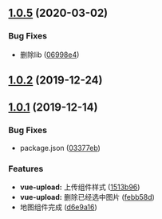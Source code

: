 ## [1.0.5](https://github.com/halobear/npm-packages/compare/v1.0.4...v1.0.5) (2020-03-02)


### Bug Fixes

* 删除lib ([06998e4](https://github.com/halobear/npm-packages/commit/06998e43bdf491d5b65094c8a8efe83d7116d439))



## [1.0.2](https://github.com/halobear/npm-packages/compare/v1.0.2-alpha.1...v1.0.2) (2019-12-24)



## [1.0.1](https://github.com/halobear/npm-packages/compare/v1.0.0...v1.0.1) (2019-12-14)


### Bug Fixes

* package.json ([03377eb](https://github.com/halobear/npm-packages/commit/03377eb2e59aec1bf3e0e75608478225eefd03e2))


### Features

* **vue-upload:** 上传组件样式 ([1513b96](https://github.com/halobear/npm-packages/commit/1513b96ebc10af72da9a35e2a3b3f4fc8b8dd7dd))
* **vue-upload:** 删除已经选中图片 ([febb58d](https://github.com/halobear/npm-packages/commit/febb58ddd7ffd00e5d5edc8e4180183214fd0e32))
* 地图组件完成 ([d6e9a16](https://github.com/halobear/npm-packages/commit/d6e9a16fb5796622808195e6d71483fade710142))



